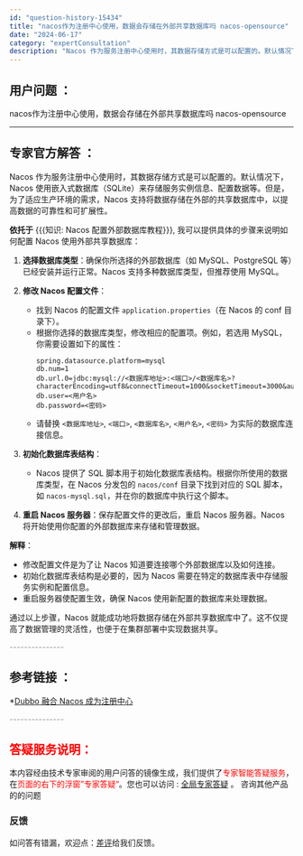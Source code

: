 ```yaml
---
id: "question-history-15434"
title: "nacos作为注册中心使用，数据会存储在外部共享数据库吗 nacos-opensource"
date: "2024-06-17"
category: "expertConsultation"
description: "Nacos 作为服务注册中心使用时，其数据存储方式是可以配置的。默认情况下，Nacos 使用嵌入式数据库（SQLite）来存储服务实例信息、配置数据等。但是，为了适应生产环境的需求，Nacos 支持将数据存储在外部的共享数据库中，以提高数据的可靠性和可扩展性。**依托于** 知识: Nacos 配置"
---
```


## 用户问题 ： 
 nacos作为注册中心使用，数据会存储在外部共享数据库吗 nacos-opensource 

---------------
## 专家官方解答 ：

Nacos 作为服务注册中心使用时，其数据存储方式是可以配置的。默认情况下，Nacos 使用嵌入式数据库（SQLite）来存储服务实例信息、配置数据等。但是，为了适应生产环境的需求，Nacos 支持将数据存储在外部的共享数据库中，以提高数据的可靠性和可扩展性。

**依托于** {{{知识: Nacos 配置外部数据库教程}}}, 我可以提供具体的步骤来说明如何配置 Nacos 使用外部共享数据库：

1. **选择数据库类型**：确保你所选择的外部数据库（如 MySQL、PostgreSQL 等）已经安装并运行正常。Nacos 支持多种数据库类型，但推荐使用 MySQL。

2. **修改 Nacos 配置文件**：
   - 找到 Nacos 的配置文件 `application.properties`（在 Nacos 的 conf 目录下）。
   - 根据你选择的数据库类型，修改相应的配置项。例如，若选用 MySQL，你需要设置如下的属性：
     ```
     spring.datasource.platform=mysql
     db.num=1
     db.url.0=jdbc:mysql://<数据库地址>:<端口>/<数据库名>?characterEncoding=utf8&connectTimeout=1000&socketTimeout=3000&autoReconnect=true
     db.user=<用户名>
     db.password=<密码>
     ```
   - 请替换 `<数据库地址>`, `<端口>`, `<数据库名>`, `<用户名>`, `<密码>` 为实际的数据库连接信息。

3. **初始化数据库表结构**：
   - Nacos 提供了 SQL 脚本用于初始化数据库表结构。根据你所使用的数据库类型，在 Nacos 分发包的 `nacos/conf` 目录下找到对应的 SQL 脚本，如 `nacos-mysql.sql`，并在你的数据库中执行这个脚本。

4. **重启 Nacos 服务器**：保存配置文件的更改后，重启 Nacos 服务器。Nacos 将开始使用你配置的外部数据库来存储和管理数据。

**解释**：
- 修改配置文件是为了让 Nacos 知道要连接哪个外部数据库以及如何连接。
- 初始化数据库表结构是必要的，因为 Nacos 需要在特定的数据库表中存储服务实例和配置信息。
- 重启服务器使配置生效，确保 Nacos 使用新配置的数据库来处理数据。

通过以上步骤，Nacos 就能成功地将数据存储在外部共享数据库中了。这不仅提高了数据管理的灵活性，也便于在集群部署中实现数据共享。


<font color="#949494">---------------</font> 


## 参考链接 ：

*[Dubbo 融合 Nacos 成为注册中心](https://nacos.io/docs/latest/ecology/use-nacos-with-dubbo)


 <font color="#949494">---------------</font> 
 


## <font color="#FF0000">答疑服务说明：</font> 

本内容经由技术专家审阅的用户问答的镜像生成，我们提供了<font color="#FF0000">专家智能答疑服务</font>，在<font color="#FF0000">页面的右下的浮窗”专家答疑“</font>。您也可以访问 : [全局专家答疑](https://opensource.alibaba.com/chatBot) 。 咨询其他产品的的问题

### 反馈
如问答有错漏，欢迎点：[差评](https://ai.nacos.io/user/feedbackByEnhancerGradePOJOID?enhancerGradePOJOId=15504)给我们反馈。
